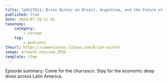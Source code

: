 ```yaml
---
title: "&#127911; Brian Winter on Brazil, Argentina, and the Future of Latin America"
published: true
date: 2024-07-19-11-25
taxonomy:
    category:
        - stream
    tag:
        - podcasts
theurl: https://cowenconvos.libsyn.com/brian-winter
image: artwork-resized.JPEG
template: item
---
```


Episode summary: Come for the churrasco. Stay for the economic deep dives across Latin America.
